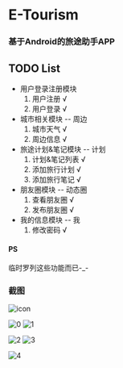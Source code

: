# E-Tourism
### 基于Android的旅途助手APP

## TODO List
* 用户登录注册模块
	1. 用户注册 √
	2. 用户登录 √
* 城市相关模块 -- 周边
	1. 城市天气 √
	2. 周边信息 √
* 旅途计划&笔记模块 -- 计划
    1. 计划&笔记列表 √
	2. 添加旅行计划 √
	3. 添加旅行笔记 √
* 朋友圈模块 -- 动态圈
	1. 查看朋友圈 √
	2. 发布朋友圈 √
* 我的信息模块 -- 我
    1. 修改密码 √

#### PS
临时罗列这些功能而已-_-

### 截图
![icon](http://ol3hmippr.bkt.clouddn.com/app_icon.png)

![0](http://ol3hmippr.bkt.clouddn.com/tourism_00.png)
![1](http://ol3hmippr.bkt.clouddn.com/tourism_01.png)

![2](http://ol3hmippr.bkt.clouddn.com/tourism_02.png)
![3](http://ol3hmippr.bkt.clouddn.com/tourism_03.png)

![4](http://ol3hmippr.bkt.clouddn.com/tourism_00.png)
